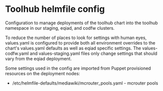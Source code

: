 Toolhub helmfile config
=======================

Configuration to manage deployments of the toolhub chart into the toolhub
namespace in our staging, eqiad, and codfw clusters.

To reduce the number of places to look for settings with human eyes,
values.yaml is configured to provide both all environment overrides to the
chart's values.yaml defaults as well as eqiad specific settings. The
values-codfw.yaml and values-staging.yaml files only change settings that
should vary from the eqiad deployment.

Some settings used in the config are imported from Puppet provisioned
resources on the deployment nodes:
* /etc/helmfile-defaults/mediawiki/mcrouter_pools.yaml - mcrouter pools
